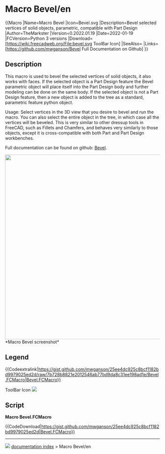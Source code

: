 # Macro Bevel/en
{{Macro
|Name=Macro Bevel
|Icon=Bevel.svg
|Description=Bevel selected vertices of solid objects, parametric, compatible with Part Design
|Author=TheMarkster
|Version=0.2022.01.19
|Date=2022-01-19
|FCVersion=Python 3 versions
|Download=[https://wiki.freecadweb.org/File:bevel.svg ToolBar Icon]
|SeeAlso=
|Links=[https://github.com/mwganson/Bevel Full Documentation on Github]
}}

## Description

This macro is used to bevel the selected vertices of solid objects, it also works with faces. If the selected object is a Part Design feature the Bevel parametric object will place itself into the Part Design body and further modeling can be done on the same body. If the selected object is not a Part Design feature, then a new object is added to the tree as a standard, parametric feature python object.

Usage: Select vertices in the 3D view that you desire to bevel and run the macro. You can also select the entire object in the tree, in which case all the vertices will be beveled. This is very similar to other dressup tools in FreeCAD, such as Fillets and Chamfers, and behaves very similarly to those objects, except it is cross-compatible with both Part and Part Design workbenches.

Full documentation can be found on github: [Bevel](https://github.com/mwganson/Bevel).

<img alt="" src=images/bevel_scr.png  style="width:600px;"> 
*Macro Bevel screenshot‎*

## Legend


{{Codeextralink|https://gist.github.com/mwganson/25ee4dc925c8bcf1182bd9979025ed2d/raw/7b728b8821e2012546ab77bd9da8c31ee198ad1e/Bevel.FCMacro|Bevel.FCMacro}}

ToolBar Icon ![](images/Bevel.svg )

## Script

**Macro Bevel.FCMacro**


{{CodeDownload|https://gist.github.com/mwganson/25ee4dc925c8bcf1182bd9979025ed2d|Bevel.FCMacro}}



---
![](images/Right_arrow.png) [documentation index](../README.md) > Macro Bevel/en
